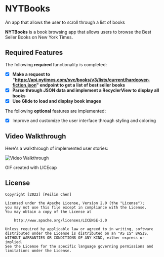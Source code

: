 # NYTBooks
An app that allows the user to scroll through a list of books


**NYTBooks** is a book browsing app that allows users to browse the Best Seller Books on New York Times.


## Required Features

The following **required** functionality is completed:

- [x] **Make a request to "https://api.nytimes.com/svc/books/v3/lists/current/hardcover-fiction.json" endpoint to get a list of best seller books**
- [x] **Parse through JSON data and implement a RecyclerView to display all books**
- [x] **Use Glide to load and display book images**

The following **optional** features are implemented:

- [x] Improve and customize the user interface through styling and coloring


## Video Walkthrough

Here's a walkthrough of implemented user stories:

<img src='http://i.imgur.com/link/to/your/gif/file.gif' title='Video Walkthrough' width='' alt='Video Walkthrough' />

<!-- Replace this with whatever GIF tool you used! -->
GIF created with LICEcap
<!-- Recommended tools:
[Kap](https://getkap.co/) for macOS
[ScreenToGif](https://www.screentogif.com/) for Windows
[peek](https://github.com/phw/peek) for Linux. -->


## License

    Copyright [2022] [Peilin Chen]

    Licensed under the Apache License, Version 2.0 (the "License");
    you may not use this file except in compliance with the License.
    You may obtain a copy of the License at

        http://www.apache.org/licenses/LICENSE-2.0

    Unless required by applicable law or agreed to in writing, software
    distributed under the License is distributed on an "AS IS" BASIS,
    WITHOUT WARRANTIES OR CONDITIONS OF ANY KIND, either express or implied.
    See the License for the specific language governing permissions and
    limitations under the License.
